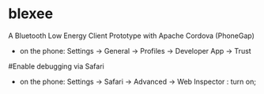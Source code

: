 # blexee
A Bluetooth Low Energy Client Prototype with Apache Cordova (PhoneGap)

* on the phone: Settings -> General -> Profiles -> Developer App -> Trust

#Enable debugging via Safari

* on the phone: Settings -> Safari -> Advanced -> Web Inspector : turn on;